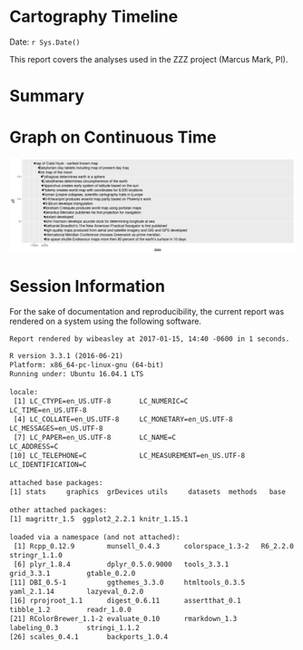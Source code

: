 # Cartography Timeline
Date: `r Sys.Date()`  

This report covers the analyses used in the ZZZ project (Marcus Mark, PI).

<!--  Set the working directory to the repository's base directory; this assumes the report is nested inside of two directories.-->


<!-- Set the report-wide options, and point to the external code file. -->


<!-- Load 'sourced' R files.  Suppress the output when loading sources. --> 


<!-- Load packages, or at least verify they're available on the local machine.  Suppress the output when loading packages. --> 


<!-- Load any global functions and variables declared in the R file.  Suppress the output. --> 


<!-- Declare any global functions specific to a Rmd output.  Suppress the output. --> 


<!-- Load the datasets.   -->


<!-- Tweak the datasets.   -->


# Summary

# Graph on Continuous Time
![](figure-png/graph-continuous-1.png)<!-- -->

# Session Information
For the sake of documentation and reproducibility, the current report was rendered on a system using the following software.

```
Report rendered by wibeasley at 2017-01-15, 14:40 -0600 in 1 seconds.
```

```
R version 3.3.1 (2016-06-21)
Platform: x86_64-pc-linux-gnu (64-bit)
Running under: Ubuntu 16.04.1 LTS

locale:
 [1] LC_CTYPE=en_US.UTF-8       LC_NUMERIC=C               LC_TIME=en_US.UTF-8       
 [4] LC_COLLATE=en_US.UTF-8     LC_MONETARY=en_US.UTF-8    LC_MESSAGES=en_US.UTF-8   
 [7] LC_PAPER=en_US.UTF-8       LC_NAME=C                  LC_ADDRESS=C              
[10] LC_TELEPHONE=C             LC_MEASUREMENT=en_US.UTF-8 LC_IDENTIFICATION=C       

attached base packages:
[1] stats     graphics  grDevices utils     datasets  methods   base     

other attached packages:
[1] magrittr_1.5  ggplot2_2.2.1 knitr_1.15.1 

loaded via a namespace (and not attached):
 [1] Rcpp_0.12.9        munsell_0.4.3      colorspace_1.3-2   R6_2.2.0           stringr_1.1.0     
 [6] plyr_1.8.4         dplyr_0.5.0.9000   tools_3.3.1        grid_3.3.1         gtable_0.2.0      
[11] DBI_0.5-1          ggthemes_3.3.0     htmltools_0.3.5    yaml_2.1.14        lazyeval_0.2.0    
[16] rprojroot_1.1      digest_0.6.11      assertthat_0.1     tibble_1.2         readr_1.0.0       
[21] RColorBrewer_1.1-2 evaluate_0.10      rmarkdown_1.3      labeling_0.3       stringi_1.1.2     
[26] scales_0.4.1       backports_1.0.4   
```
